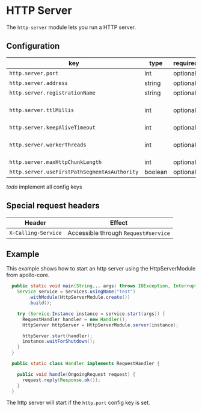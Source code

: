 # HTTP Server

The `http-server` module lets you run a HTTP server.

## Configuration

key | type | required | note
--- | --- | --- | --- 
`http.server.port` | int | optional | ie 8080
`http.server.address` | string | optional | default 0.0.0.0
`http.server.registrationName` | string | optional | default global service name
`http.server.ttlMillis` | int | optional | default 30000, determines how long before an error response is sent
`http.server.keepAliveTimeout` | int | optional | default 300
`http.server.workerThreads` | int | optional | default max(availableProcessors/4, 2)
`http.server.maxHttpChunkLength` | int | optional | default 128 * 1024
`http.server.useFirstPathSegmentAsAuthority` | boolean | optional | default false

_todo_ implement all config keys

## Special request headers

Header | Effect
--- | ---
`X-Calling-Service` | Accessible through `Request#service`

## Example
This example shows how to start an http server using the HttpServerModule from apollo-core.

```java
  public static void main(String... args) throws IOException, InterruptedException {
    Service service = Services.usingName("test")
        .withModule(HttpServerModule.create())
        .build();

    try (Service.Instance instance = service.start(args)) {
      RequestHandler handler = new Handler();
      HttpServer httpServer = HttpServerModule.server(instance);

      httpServer.start(handler);
      instance.waitForShutdown();
    }
  }

  public static class Handler implements RequestHandler {

    public void handle(OngoingRequest request) {
      request.reply(Response.ok());
    }
  }
```

The http server will start if the `http.port` config key is set.

